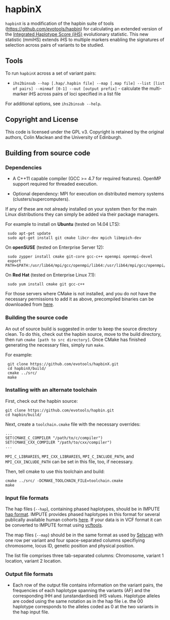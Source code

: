 hapbinX
=======

`hapbinX` is a modification of the hapbin suite of tools (https://github.com/evotools/hapbin) for calculating an extended version of the [Integrated Haplotype Score (iHS)](http://dx.doi.org/10.1371/journal.pbio.0040072) evolutionary statistic. This new statistic (mmiHS) extends iHS to multiple markers enabling the signatures of selection across pairs of variants to be studied. 

## Tools ##

To run `hapbinX` across a set of variant pairs:

   * `ihs2binsub --hap [.hap/.hapbin file] --map [.map file] --list [list of pairs] --minmaf [0-1] --out [output prefix]` - calculate the multi-marker iHS across pairs of loci specified in a list file
  
For additional options, see `ihs2binsub --help`.

## Copyright and License ##

This code is licensed under the GPL v3. Copyright is retained by the original authors, Colin Maclean and the University of Edinburgh.

## Building from source code ##

### Dependencies ###

   * A C++11 capable compiler (GCC >= 4.7 for required features). OpenMP support required for threaded execution.

   * Optional dependency: MPI for execution on distributed memory systems (clusters/supercomputers).

If any of these are not already installed on your system then for the main Linux distributions they can simply be added via their package managers.

For example to install on **Ubuntu** (tested on 14.04 LTS):

     sudo apt-get update
     sudo apt-get install git cmake libcr-dev mpich libmpich-dev

On **openSUSE** (tested on Enterprise Server 12):

     sudo zypper install cmake git-core gcc-c++ openmpi openmpi-devel
     export PATH=$PATH:/usr/lib64/mpi/gcc/openmpi/lib64:/usr/lib64/mpi/gcc/openmpi/bin

On **Red Hat** (tested on Enterprise Linux 7.1):

     sudo yum install cmake git gcc-c++

For those servers where CMake is not installed, and you do not have the necessary permissions to add it as above, precompiled binaries can be downloaded from [here](http://www.cmake.org/download/).

### Building the source code ###

An out of source build is suggested in order to keep the source directory clean. To do this, check out the hapbin source, move to the build directory, then run `cmake [path to src directory]`. Once CMake has finished generating the necessary files, simply run `make`.

For example:

     git clone https://github.com/evotools/hapbinX.git
     cd hapbinX/build/
     cmake ../src/
     make

### Installing with an alternate toolchain ###

First, check out the hapbin source:
    
    git clone https://github.com/evotools/hapbin.git
    cd hapbin/build/

Next, create a `toolchain.cmake` file with the necessary overrides:

    ...
    SET(CMAKE_C_COMPILER "/path/to/c/compiler")
    SET(CMAKE_CXX_COMPILER "/path/to/cxx/compiler")
    ...

`MPI_C_LIBRARIES`, `MPI_CXX_LIBRARIES`, `MPI_C_INCLUDE_PATH`, and `MPI_CXX_INCLUDE_PATH` can be set in this file, too, if necessary.

Then, tell cmake to use this toolchain and build:

    cmake ../src/ -DCMAKE_TOOLCHAIN_FILE=toolchain.cmake
    make

### Input file formats ###

The hap files (`--hap`), containing phased haplotypes, should be in IMPUTE [hap format](https://mathgen.stats.ox.ac.uk/impute/impute_v2.html#-h). IMPUTE provides phased haplotypes in this format for several publically available human cohorts [here](https://mathgen.stats.ox.ac.uk/impute/impute_v2.html#reference). If your data is in VCF format it can be converted to IMPUTE format using [vcftools](https://vcftools.github.io).

The map files (`--map`) should be in the same format as used by [Selscan](https://github.com/szpiech/selscan) with one row per variant and four space-separated columns specifiying chromosome, locus ID, genetic position and physical position.

The list file comprises three tab-separated columns: Chromosome, variant 1 location, variant 2 location.

### Output file formats ###

- Each row of the output file contains information on the variant pairs, the frequencies of each haplotype spanning the variants (AF) and the corresponding IHH and (unstandardised) iHS values. Haplotype alleles are coded using the same notation as in the hap file i.e. the 00 haplotype corresponds to the alleles coded as 0 at the two variants in the hap input file.


